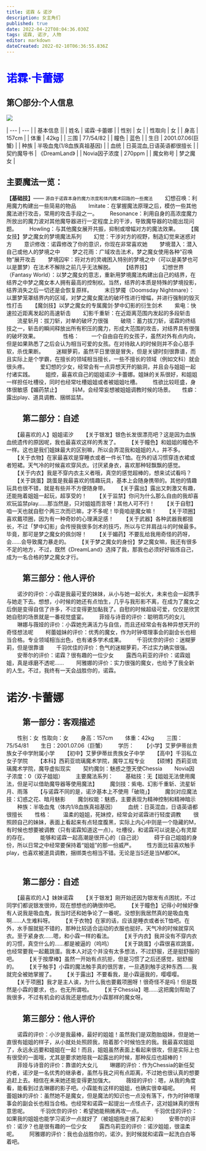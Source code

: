 ```yaml
---
title: 诺霖 & 诺汐
description: 女主角们
published: true
date: 2022-04-22T08:04:36.030Z
tags: 诺霖, 诺汐, 人物
editor: markdown
dateCreated: 2022-02-10T06:36:55.836Z
---
```


# <span style="color:blue;">诺霖·卡蕾娜</span>

##   第〇部分:个人信息

<div id="character-image">
  <img src="https://wiki.karena.moe/character-image/norin_single.png">
</div>

<div id="character-info">
	
  | --- | --- |
  | 基本信息 ||
  | 姓名 | 诺霖·卡蕾娜 |
  | 性别 | 女 |
  | 性取向 | 女 |
  | 身高 | 157cm |
  | 体重 | 42kg |
  | 三围 | 77/54/82 |
  | 瞳色 | 蓝色 |
  | 生日 | 2001.07.06(巨蟹) |
  | 种族 | 半吸血鬼(1/8血族真祖基因) |
  | 血统 | 日英混血,日语英语都很擅长 |
  | 契约魔导书 | 《DreamLand》 |
  | Novia因子浓度 | 270ppm |
  | 魔女称号 | 梦之魔女 |

</div>

<!--
     <tr><td>↓学历↓</td></tr>
     <tr><td>【小学】艾萝伊蒂丝贵族女子中学附属小学</td></tr>
     <tr><td>【初中】艾萝伊蒂丝贵族女子中学</td></tr>
     <tr><td>【高中】千羽私立女子学院</td></tr>
     <tr><td>【本科】西莉亚琉璃魔术学院,魔导工程专业</td></tr>
     <tr><td>【硕博】西莉亚琉璃魔术学院,魔导虚拟现实</td></tr>
-->

##   主要魔法一览：

<strong>【基础技】</strong>—— <small>源自于诺霖本身的魔力浓度和体内魔术回路的一些魔法</small>
　　幻想召唤：利用魔力构建出一些简易的物品
　　Imitate：在掌握魔法原理之后，模仿一些其他魔法进行攻击，常用的攻击手段之一。
　　Resonance：利用自身的高浓度魔力所放出的魔力波对其他魔导器进行一定程度上的干涉，导致魔导器的功能出现问题。
　　Howling：与其他魔女展开共振，抑制或增幅对方的魔法效果。
　　【魔女技】梦之魔女的梦境魔法系列
　　幻觉：干涉对方的视野，制造幻觉来迷惑对方
　　意识修改：诺霖修改了你的意识，你现在非常喜欢她
　　梦境潜入：潜入自己或他人的梦境之中
　　梦之花雨：广域攻击法术，梦之魔女使用各种“召唤物”展开攻击
　　梦境囚牢：将对方的灵魂困入特别的梦境之中（可以是美梦也可以是噩梦）在法术不解除之前几乎无法解脱。
　　【结界技】
　　幻想世界（Fantasy World）：以梦之魔女的意志，重新用梦境魔法构建出自己的结界，在结界之中梦之魔女本人拥有最高的控制权。当然，结界的本质是特殊的梦境投影，结界消失之后一切还是会恢复原样。
　　末日梦魇（Doomsday Nightmare）：以噩梦笼罩结界内的区域，对梦之魔女魔法的破坏性进行增幅，并进行强制的毁灭性打击
　　【魔剑技】以梦之魔女的专属魔剑·梦中幻影的衍生剑术
　　紫电：快速拉近距离发起的高速斩击
　　幻影千重斩：在近距离范围内发起的多段斩击
　　流星斩月：拔刀斩，对单的破坏力很强
　　破晓：蓄力拔刀斩，诺霖的终结技之一，斩击的瞬间释放出所有积压的魔力，形成大范围的攻击，对结界具有很强的破坏效果。
　　
　　性格：
　　一个自由自在的女孩子，虽然对外有点内向，但是如果熟悉了之后会认为相当可爱的女孩。在对待敌人的时候则并不会心慈手软，杀伐果断。
　　迷糊萝莉，虽然平日里很是冒失，但是关键时刻很靠谱，而且实际上是个学霸，在擅长的领域相当擅长，一些不擅长的领域（例如文科）就会很头疼。
　　爱幻想的少女，经常会有一点异想天开的脑洞，并且会与姐姐一起付诸实践。
　　姐控，最喜欢自己的姐姐诺汐·卡蕾娜。姐妹的关系很好，和姐姐一样担任吐槽役，同时也经常吐槽姐姐或者被姐姐吐槽。
　　性欲比较旺盛，身体很敏感【媚药禁止】
　　抖M，会经常妄想被姐姐调教时候的场景。
　	性癖：露出play、道具调教、捆绑监禁。

## 　　第二部分：自述
　　【最喜欢的人】姐姐诺汐
　　【关于银发】银色长发很漂亮吧？这是因为血族血统遗传的原因呢，我也最喜欢这样的秀发了。
　　【关于瞳色】和姐姐的瞳色不一样。这也是我们姐妹最大的区别嘛，所以会弄混我和姐姐的人，并不多。
　　【关于衣物】在家最喜欢是穿睡衣或者一件长T恤。在外的话习惯穿连衣裙或者短裙。天气冷的时候喜欢穿风衣。讨厌紧身衣，喜欢那种轻飘飘的感觉。
　　【关于内衣】我是不穿内衣主义者哦，真空的感觉超棒的，想来试试看吗？
　　【关于跳蛋】跳蛋是我最喜欢的情趣玩具，基本上会随身携带的。其他的情趣玩具也很不错，就是有些并不方便随身带。
　　【关于露出】露出又刺激又有趣，还能拖着姐姐一起玩，超享受的！
　　【关于监禁】你问为什么那么自由的我却喜欢玩监禁play……那当然是，只对姐姐而言呀！其他人可不行！
　　【关于自慰】咱一天也就自慰个两三次而已嘛，才不多呢！毕竟咱是魔女嘛！
　　【关于项圈】喜欢戴项圈，因为有一种奇妙的心理满足感！
　　【关于武器】各种武器我都擅长，不过「梦中幻影」会传授我很多剑术的技巧，所以与它并肩战斗的时候最多。毕竟，那可是梦之魔女的佩剑呀！
　　【关于媚药】不要乱给我用奇怪的药呀，会……会导致魔力暴走的。
　　【关于梦之魔女的身份】梦之魔女嘛，我还有很多不足的地方，不过，既然《DreamLand》选择了我，那我也必须好好锻炼自己，成为一名合格的梦之魔女才行。
　　
## 　　第三部分：他人评价
　　诺汐的评价：小霖是我最可爱的妹妹，从小与她一起长大，未来也会一起携手与她走下去。想想，小时候的她还有点怕生，几乎与我形影不离，在成为了魔女之后倒是变得自信了许多，不过变得更加黏我了。自慰的时候超级可爱，仅仅是欣赏她自慰的场景就是一番视觉盛宴。
　　菲娅与诗音的评价：聪明乖巧的女儿
　　琳娜与薇娅的评价：小霖她充满活力与自信，而且还经常会有各种异想天开的奇怪想法呢
　　柯蕾姐妹的评价：优秀的魔女，作为时钟塔理事会的副会长也相当合格。专业领域相当出色，也有诸多学术成果。
　　千羽优奈的评价：迷糊萝莉，但是很靠谱
　　千羽优佳的评价：色气的迷糊萝莉，不过实力确实很强。
　　安蒂尔的评价：诺霖？很有趣的一位少女
　　露西乌莉亚的评价：诺霖姐姐，真是琢磨不透呢……
　　阿雅娜的评价：实力很强的魔女，也给予了我全新的人生。不过，我终有一天会战胜你的，诺霖。
  
  
#   诺汐·卡蕾娜
## 　　第一部分：客观描述
　　性别：女  性取向：女
　　身高：157cm
　　体重：42kg
　　三围：75/54/81
　　生日：2001.07.06（巨蟹）
　　学历：
　　【小学】艾萝伊蒂丝贵族女子中学附属小学
　　【初中】艾萝伊蒂丝贵族女子中学
　　【高中】千羽私立女子学院
　　【本科】西莉亚琉璃魔术学院，魔导工程专业
　　【硕博】西莉亚琉璃魔术学院，魔导虚拟现实
　　契约魔剑：魅惑之堕天使Chessia
　　Novia因子浓度：0（双子姐姐）
　　主要魔法系列：
　　基础技：无【姐姐无法使用魔法，但是可以借助魔导器等使用魔法】
　　魔剑技：紫电、幻影千重斩、流星斩月、雨落
　　【与诺霖不同的是，诺汐基本上不使用「破晓」】
　　魔剑对应魔法技：幻惑之花、暗月魅影
　　魔剑权能：魅惑，主要表现为精神控制和精神暗示
　　种族：半吸血鬼（体内1/8血族真祖基因）
　　血统：日英混血，日语英语都很擅长
　　性格：
　　温柔的姐姐，死妹控，经常会对诺霖进行轻度调教
　　很照顾自己的妹妹，表面上看起来有点轻度腹黑，实际上内心中则是一个隐藏的M，有时候也想要被调教（只有诺霖知道这一点）。吐槽役，和诺霖可以说是心有灵犀的存在。
　　能够和诺霖一起高潮是很开心的（自己说）
　　碍于自己姐姐的身份，所以日常之中经常要保持着“姐姐”的那一份威严。
　　性方面比较喜欢触手play，也喜欢被道具调教，捆绑类也相当不错。无论是当S还是当M都OK。
　　
　　
## 　　第二部分：自述
　　【最喜欢的人】妹妹诺霖
　　【关于银发】刚开始还因为银发有点困扰，不过同学们都说银发很帅，现在想想也的确很帅吧。
　　【关于瞳色】记得小时候好像有人说我是吸血鬼，我当时还和她争论了一番呢。没想到我居然真的是吸血鬼啊……人生难料呀。
　　【关于衣物】在家的话，应该是睡衣或者长T恤吧。在外，水手服就挺不错的，那种比较适合运动的衣服也挺好。天气冷的时候就穿风衣。至于紧身衣……嗯，和小霖一样的看法。
　　【关于内衣】我并没有不穿内衣的习惯，真空什么的……都是被逼的（呜呜）
　　【关于跳蛋】小霖很喜欢跳蛋，也经常要我一起戴跳蛋。我本人对这个并没有太多想法，不过舒服，还是挺舒服的吧。
　　【关于按摩棒】虽然一开始有点抗拒，但是习惯了之后还感觉，挺舒服的。
　　【关于触手】小霖的魔法触手真的很厉害，一旦遇到触手这种东西……我就完全被她掌握了。
　　【关于露出】不要看我，是小霖逼我的，嘤嘤嘤。
　　【关于项圈】我才是主人诶，为什么我也要戴项圈呀！很奇怪不是吗！但是既然是小霖的要求，也，也无所谓啦。
　　【关于Chessia】嗯……这把魔剑帮助了我很多，不过有机会的话我还是想成为小霖那样的魔女呀。
　　
## 　　第三部分：他人评价
　　诺霖的评价：小汐是我最棒，最好的姐姐！虽然我们是双胞胎姐妹，但是她一直很有姐姐的样子，从小就处处照顾我，陪着那个时候怕生的我。我最喜欢姐姐了，永远永远要和姐姐在一起！而且，姐姐虽然表面上看起来很攻，但是实际上也有很受的一面哦，尤其是要求她陪我一起露出的时候，那种反应也超棒的！
　　菲娅与诗音的评价：靠谱的大女儿
　　琳娜的评价：作为Chessia的新任契约者，诺汐是一名优秀的继承者，虽然与我之间有点距离，不过她也很认真的想要追赶上去。相信在未来她还能变得更加强大。
　　薇娅的评价：嗯，从我的角度看，能看到过去琳娜的影子吧。小霖能有这样的姐姐，也确实很幸福呢。
　　柯蕾姐妹的评价：虽然她不是魔女，但是魔法的知识也一点没有落下，作为时钟塔理事会的副会长也相当合格。也经常和诺霖一起提出一点怪点子，这对姐妹真的很有意思呢。
　　千羽优奈的评价：希望她能稍微再攻一点。
　　千羽优佳的评价：如果我的姐姐也能学习诺汐一点就好了（被姐姐拖走捆了起来）
　　安蒂尔的评价：诺汐？也是很有趣的一位少女
　　露西乌莉亚的评价：诺汐姐姐，很温柔呢。
　　阿雅娜的评价：我也会战胜你的，诺汐。到时候就和诺霖一起洗白白等着吧。
　　
　　